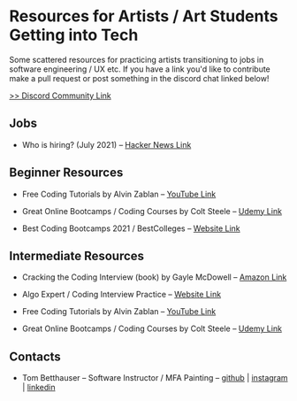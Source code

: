<!-- ![](https://knoxoakville.com/1833/wp-content/uploads/2015/08/crayons-banner.jpg) -->

# Resources for Artists / Art Students Getting into Tech

Some scattered resources for practicing artists transitioning to jobs in software engineering / UX etc. If you have a link you'd like to contribute make a pull request or post something in the discord chat linked below!

[>> Discord Community Link](https://discord.gg/3vdb6rk24D)

## Jobs

* Who is hiring? (July 2021) – [Hacker News Link](https://news.ycombinator.com/item?id=27699704)

## Beginner Resources

* Free Coding Tutorials by Alvin Zablan – [YouTube Link](https://www.youtube.com/channel/UCilIG8V10ZGXaLHxvEa_UfA/videos)

* Great Online Bootcamps / Coding Courses by Colt Steele – [Udemy Link](https://www.udemy.com/user/coltsteele/)

* Best Coding Bootcamps 2021 / BestColleges – [Website Link](https://www.bestcolleges.com/bootcamps/find-bootcamps/best-coding-bootcamps/)


## Intermediate Resources

* Cracking the Coding Interview (book) by Gayle McDowell – [Amazon Link](https://www.amazon.com/Cracking-Coding-Interview-Programming-Questions/dp/0984782850/ref=sr_1_1?crid=2G7K9BD9HSQ1J&dchild=1&keywords=cracking+the+coding+interview&qid=1625180279&sprefix=cracking+the+%2Caps%2C240&sr=8-1)

* Algo Expert / Coding Interview Practice – [Website Link](https://www.algoexpert.io/)

* Free Coding Tutorials by Alvin Zablan – [YouTube Link](https://www.youtube.com/channel/UCilIG8V10ZGXaLHxvEa_UfA/videos)

* Great Online Bootcamps / Coding Courses by Colt Steele – [Udemy Link](https://www.udemy.com/user/coltsteele/)


## Contacts

* Tom Betthauser – Software Instructor / MFA Painting – [github](https://github.com/tombetthauser/) | [instagram](http://instagram.com/tombetthauser/) | [linkedin](https://www.linkedin.com/in/tombetthauser/)

<!-- 

Some Artists who Code?

https://www.culturefoundry.com/

https://www.linkedin.com/in/kate-ruggeri/

https://www.linkedin.com/in/mbroach/

https://www.linkedin.com/in/chriskeith/

https://www.linkedin.com/school/yale-university/people/?facetCurrentFunction=8&keywords=MFA%2Csoftware%20engineer 

-->
